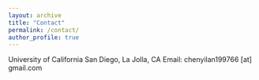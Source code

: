 ```yaml
---
layout: archive
title: "Contact"
permalink: /contact/
author_profile: true
---
```


University of California San Diego, La Jolla, CA
Email: chenyilan199766 [at] gmail.com